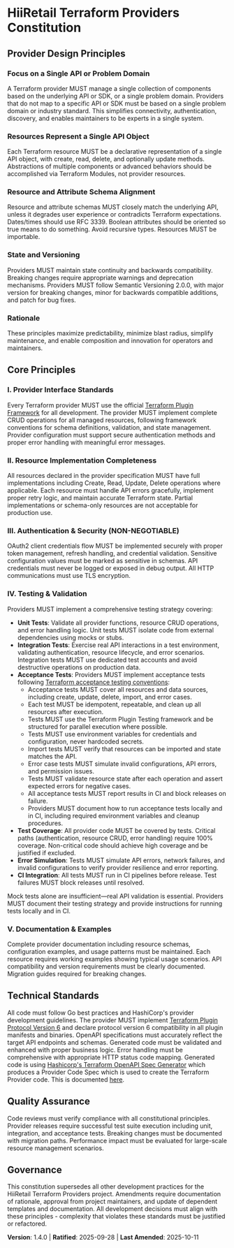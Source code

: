 <!--
Sync Impact Report:
Version change: Initial → 1.0.0
Added principles:
- I. Provider Interface Standards
- II. Resource Implementation Completeness  
- III. Authentication & Security (NON-NEGOTIABLE)
- IV. Testing & Validation
- V. Documentation & Examples
Added sections:
- Technical Standards
- Quality Assurance
Templates requiring updates: ✅ All templates aligned with Terraform provider development standards
Follow-up TODOs: None - all placeholders filled
-->

# HiiRetail Terraform Providers Constitution
## Provider Design Principles

### Focus on a Single API or Problem Domain
A Terraform provider MUST manage a single collection of components based on the underlying API or SDK, or a single problem domain. Providers that do not map to a specific API or SDK must be based on a single problem domain or industry standard. This simplifies connectivity, authentication, discovery, and enables maintainers to be experts in a single system.

### Resources Represent a Single API Object
Each Terraform resource MUST be a declarative representation of a single API object, with create, read, delete, and optionally update methods. Abstractions of multiple components or advanced behaviors should be accomplished via Terraform Modules, not provider resources.

### Resource and Attribute Schema Alignment
Resource and attribute schemas MUST closely match the underlying API, unless it degrades user experience or contradicts Terraform expectations. Dates/times should use RFC 3339. Boolean attributes should be oriented so true means to do something. Avoid recursive types. Resources MUST be importable.

### State and Versioning
Providers MUST maintain state continuity and backwards compatibility. Breaking changes require appropriate warnings and deprecation mechanisms. Providers MUST follow Semantic Versioning 2.0.0, with major version for breaking changes, minor for backwards compatible additions, and patch for bug fixes.

### Rationale
These principles maximize predictability, minimize blast radius, simplify maintenance, and enable composition and innovation for operators and maintainers.

## Core Principles

### I. Provider Interface Standards
Every Terraform provider MUST use the official [Terraform Plugin Framework](https://developer.hashicorp.com/terraform/plugin/framework) for all development. The provider MUST implement complete CRUD operations for all managed resources, following framework conventions for schema definitions, validation, and state management. Provider configuration must support secure authentication methods and proper error handling with meaningful error messages.

### II. Resource Implementation Completeness
All resources declared in the provider specification MUST have full implementations including Create, Read, Update, Delete operations where applicable. Each resource must handle API errors gracefully, implement proper retry logic, and maintain accurate Terraform state. Partial implementations or schema-only resources are not acceptable for production use.

### III. Authentication & Security (NON-NEGOTIABLE)
OAuth2 client credentials flow MUST be implemented securely with proper token management, refresh handling, and credential validation. Sensitive configuration values must be marked as sensitive in schemas. API credentials must never be logged or exposed in debug output. All HTTP communications must use TLS encryption.

### IV. Testing & Validation
Providers MUST implement a comprehensive testing strategy covering:

- **Unit Tests**: Validate all provider functions, resource CRUD operations, and error handling logic. Unit tests MUST isolate code from external dependencies using mocks or stubs.
- **Integration Tests**: Exercise real API interactions in a test environment, validating authentication, resource lifecycle, and error scenarios. Integration tests MUST use dedicated test accounts and avoid destructive operations on production data.
- **Acceptance Tests**: Providers MUST implement acceptance tests following [Terraform acceptance testing conventions](https://developer.hashicorp.com/terraform/plugin/testing/acceptance-tests):
	- Acceptance tests MUST cover all resources and data sources, including create, update, delete, import, and error cases.
	- Each test MUST be idempotent, repeatable, and clean up all resources after execution.
	- Tests MUST use the Terraform Plugin Testing framework and be structured for parallel execution where possible.
	- Tests MUST use environment variables for credentials and configuration, never hardcoded secrets.
	- Import tests MUST verify that resources can be imported and state matches the API.
	- Error case tests MUST simulate invalid configurations, API errors, and permission issues.
	- Tests MUST validate resource state after each operation and assert expected errors for negative cases.
	- All acceptance tests MUST report results in CI and block releases on failure.
	- Providers MUST document how to run acceptance tests locally and in CI, including required environment variables and cleanup procedures.
- **Test Coverage**: All provider code MUST be covered by tests. Critical paths (authentication, resource CRUD, error handling) require 100% coverage. Non-critical code should achieve high coverage and be justified if excluded.
- **Error Simulation**: Tests MUST simulate API errors, network failures, and invalid configurations to verify provider resilience and error reporting.
- **CI Integration**: All tests MUST run in CI pipelines before release. Test failures MUST block releases until resolved.

Mock tests alone are insufficient—real API validation is essential. Providers MUST document their testing strategy and provide instructions for running tests locally and in CI.

### V. Documentation & Examples
Complete provider documentation including resource schemas, configuration examples, and usage patterns must be maintained. Each resource requires working examples showing typical usage scenarios. API compatibility and version requirements must be clearly documented. Migration guides required for breaking changes.

## Technical Standards

All code must follow Go best practices and HashiCorp's provider development guidelines. The provider MUST implement [Terraform Plugin Protocol Version 6](https://developer.hashicorp.com/terraform/plugin/terraform-plugin-protocol#protocol-version-6) and declare protocol version 6 compatibility in all plugin manifests and binaries. OpenAPI specifications must accurately reflect the target API endpoints and schemas. Generated code must be validated and enhanced with proper business logic. Error handling must be comprehensive with appropriate HTTP status code mapping. Generated code is using [Hashicorp's Terraform OpenAPI Spec Generator](https://developer.hashicorp.com/terraform/plugin/code-generation/openapi-generator) which produces a Provider Code Spec which is used to create the Terraform Provider code. This is documented [here](https://developer.hashicorp.com/terraform/plugin/code-generation/framework-generator).

## Quality Assurance

Code reviews must verify compliance with all constitutional principles. Provider releases require successful test suite execution including unit, integration, and acceptance tests. Breaking changes must be documented with migration paths. Performance impact must be evaluated for large-scale resource management scenarios.

## Governance

This constitution supersedes all other development practices for the HiiRetail Terraform Providers project. Amendments require documentation of rationale, approval from project maintainers, and update of dependent templates and documentation. All development decisions must align with these principles - complexity that violates these standards must be justified or refactored.

**Version**: 1.4.0 | **Ratified**: 2025-09-28 | **Last Amended**: 2025-10-11
